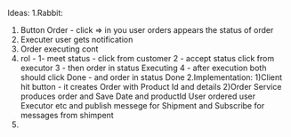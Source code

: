 Ideas:
1.Rabbit:
1) Button Order - click => in you user orders appears the status of order
2) Executer user gets notification 
3) Order executing cont
4) rol -
    1- meet status - click from customer
    2 - accept status click from executor
    3 - then order in status Executing
    4 - after execution both should click Done - and order in status Done 
2.Implementation:
1)Client hit button - it creates Order with Product Id and details
2)Order Service produces order and Save Date and productId User ordered user Executor etc
and publish messege for Shipment and Subscribe for messages from shimpent
5) 